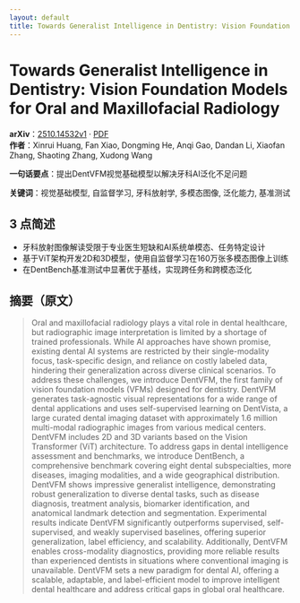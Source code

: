 ```yaml
---
layout: default
title: Towards Generalist Intelligence in Dentistry: Vision Foundation Models for Oral and Maxillofacial Radiology
---
```


# Towards Generalist Intelligence in Dentistry: Vision Foundation Models for Oral and Maxillofacial Radiology
**arXiv**：[2510.14532v1](https://arxiv.org/abs/2510.14532) · [PDF](https://arxiv.org/pdf/2510.14532.pdf)  
**作者**：Xinrui Huang, Fan Xiao, Dongming He, Anqi Gao, Dandan Li, Xiaofan Zhang, Shaoting Zhang, Xudong Wang  

**一句话要点**：提出DentVFM视觉基础模型以解决牙科AI泛化不足问题

**关键词**：视觉基础模型, 自监督学习, 牙科放射学, 多模态图像, 泛化能力, 基准测试

## 3 点简述
- 牙科放射图像解读受限于专业医生短缺和AI系统单模态、任务特定设计
- 基于ViT架构开发2D和3D模型，使用自监督学习在160万张多模态图像上训练
- 在DentBench基准测试中显著优于基线，实现跨任务和跨模态泛化

## 摘要（原文）

> Oral and maxillofacial radiology plays a vital role in dental healthcare, but
> radiographic image interpretation is limited by a shortage of trained
> professionals. While AI approaches have shown promise, existing dental AI
> systems are restricted by their single-modality focus, task-specific design,
> and reliance on costly labeled data, hindering their generalization across
> diverse clinical scenarios. To address these challenges, we introduce DentVFM,
> the first family of vision foundation models (VFMs) designed for dentistry.
> DentVFM generates task-agnostic visual representations for a wide range of
> dental applications and uses self-supervised learning on DentVista, a large
> curated dental imaging dataset with approximately 1.6 million multi-modal
> radiographic images from various medical centers. DentVFM includes 2D and 3D
> variants based on the Vision Transformer (ViT) architecture. To address gaps in
> dental intelligence assessment and benchmarks, we introduce DentBench, a
> comprehensive benchmark covering eight dental subspecialties, more diseases,
> imaging modalities, and a wide geographical distribution. DentVFM shows
> impressive generalist intelligence, demonstrating robust generalization to
> diverse dental tasks, such as disease diagnosis, treatment analysis, biomarker
> identification, and anatomical landmark detection and segmentation.
> Experimental results indicate DentVFM significantly outperforms supervised,
> self-supervised, and weakly supervised baselines, offering superior
> generalization, label efficiency, and scalability. Additionally, DentVFM
> enables cross-modality diagnostics, providing more reliable results than
> experienced dentists in situations where conventional imaging is unavailable.
> DentVFM sets a new paradigm for dental AI, offering a scalable, adaptable, and
> label-efficient model to improve intelligent dental healthcare and address
> critical gaps in global oral healthcare.

